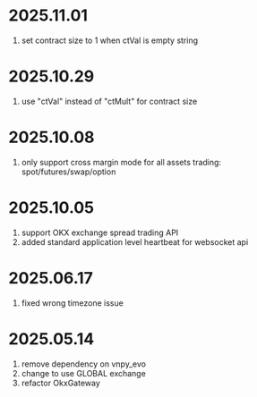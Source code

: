 # 2025.11.01

1. set contract size to 1 when ctVal is empty string

# 2025.10.29

1. use "ctVal" instead of "ctMult" for contract size

# 2025.10.08

1. only support cross margin mode for all assets trading: spot/futures/swap/option

# 2025.10.05

1. support OKX exchange spread trading API
2. added standard application level heartbeat for websocket api

# 2025.06.17

1. fixed wrong timezone issue

# 2025.05.14

1. remove dependency on vnpy_evo
2. change to use GLOBAL exchange
3. refactor OkxGateway